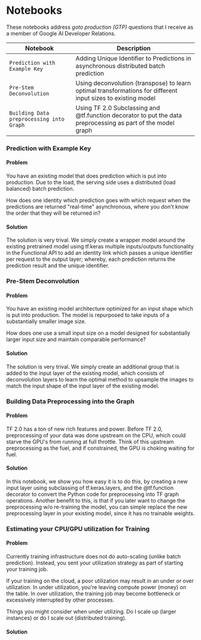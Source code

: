 # Notebooks

These notebooks address *goto production (GTP)* questions that I receive as a member of Google AI Developer Relations. 

| Notebook                              | Description   |
| ------------------------------------- | ------------- |
| `Prediction with Example Key`         | Adding Unique Identifier to Predictions in asynchronous distributed batch prediction |
| `Pre-Stem Deconvolution`              | Using deconvolution (transpose) to learn optimal transformations for different input sizes to existing model |
| `Building Data preprocessing into Graph` | Using TF 2.0 Subclassing and @tf.function decorator to put the data preprocessing as part of the model graph |

### Prediction with Example Key

#### Problem

You have an existing model that does prediction which is put into production. Due to the load, the serving side uses a distributed (load balanced) batch prediction. 

How does one identity which prediction goes with which request when the predictions are returned "real-time" asynchronous, where you don't know the order that they will be returned in?

#### Solution

The solution is very trival. We simply create a wrapper model around the existing pretrained model using tf.keras multiple inputs/outputs functionality in the Functional API to add an identity link which passes a unique identifier per request to the output layer; whereby, each prediction returns the prediction result and the unique identifier.

### Pre-Stem Deconvolution

#### Problem

You have an existing model architecture optimized for an input shape which is put into production. The model is repurposed to take inputs of a substantially smaller image size. 

How does one use a small input size on a model designed for substantially larger input size and maintain comparable performance?

#### Solution

The solution is very trival. We simply create an additional group that is added to the input layer of the existing model, which consists of deconvolution layers to learn the optimal method to upsample the images to match the input shape of the input layer of the existing model.

### Building Data Preprocessing into the Graph

#### Problem

TF 2.0 has a ton of new rich features and power. Before TF 2.0, preprocessing of your data was done upstream on the CPU, which could starve the GPU's from running at full throttle. Think of this upstream preprocessing as the fuel, and if constrained, the GPU is choking waiting for fuel.

#### Solution

In this notebook, we show you how easy it is to do this, by creating a new input layer using subclassing of tf.keras.layers, and the @tf.function decorator to convert the Python code for preprocessing into TF graph operations. Another benefit to this, is that if you later want to change the preprocessing w/o re-training the model, you can simple replace the new preprocessing layer in your existing model, since it has no trainable weights.

### Estimating your CPU/GPU utilization for Training

#### Problem

Currently training infrastructure does not do auto-scaling (unlike batch prediction). Instead, you sent your utilization strategy as part of starting your training job.

If your training on the cloud, a poor utilization may result in an under or over utilization. In under utilization, you're leaving compute power (money) on the table. In over utilization, the training job may become bottleneck or excessively interrupted by other processes.

Things you might consider when under utilizing. Do I scale up (larger instances) or do I scale out (distributed training).

#### Solution


